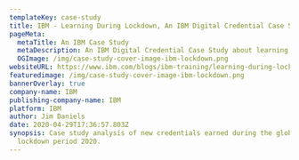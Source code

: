 ```yaml
---
templateKey: case-study
title: IBM - Learning During Lockdown, An IBM Digital Credential Case Study
pageMeta:
  metaTitle: An IBM Case Study
  metaDescription: An IBM Digital Credential Case Study about learning during lockdown
  OGImage: /img/case-study-cover-image-ibm-lockdown.png
websiteURL: https://www.ibm.com/blogs/ibm-training/learning-during-lockdown-an-ibm-digital-credential-case-study/
featuredimage: /img/case-study-cover-image-ibm-lockdown.png
bannerOverlay: true
company-name: IBM
publishing-company-name: IBM
platform: IBM
author: Jim Daniels
date: 2020-04-29T17:36:57.803Z
synopsis: Case study analysis of new credentials earned during the global
  lockdown period 2020.
---
```

